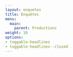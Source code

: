 ```yaml
---
layout: enquetes
title: Enquêtes
menu:
  main:
    parent: Productions
weight: 10
options:
- toggable-headlines
- toggable-headlines--closed
---
```

